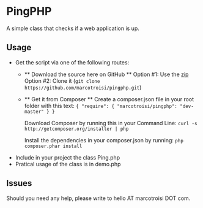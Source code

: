 PingPHP
=======

A simple class that checks if a web application is up.

## Usage ##
* Get the script via one of the following routes:
  + ** Download the source here on GitHub **
    Option #1: Use the [zip](https://github.com/marcotroisi/pingphp/archive/master.zip)
    Option #2: Clone it (`git clone https://github.com/marcotroisi/pingphp.git`)
  + ** Get it from Composer  **
    Create a composer.json file in your root folder with this text:
    `
    {
    "require": {
    "marcotroisi/pingphp": "dev-master"
    }
    }
    `

    Download Composer by running this in your Command Line: `curl -s http://getcomposer.org/installer | php`
    
    Install the dependencies in your composer.json by running: `php composer.phar install`
* Include in your project the class Ping.php
* Pratical usage of the class is in demo.php

## Issues ##
Should you need any help, please write to hello AT marcotroisi DOT com.

